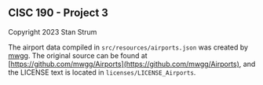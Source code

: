 ## CISC 190 - Project 3
Copyright 2023 Stan Strum

The airport data compiled in `src/resources/airports.json` was created by [mwgg](https://github.com/mwgg).  The original source can be found at [https://github.com/mwgg/Airports](https://github.com/mwgg/Airports), and the LICENSE text is located in `licenses/LICENSE_Airports`.
